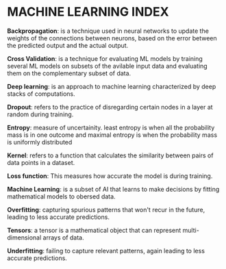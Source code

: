 # MACHINE LEARNING INDEX


**Backpropagation**: is a technique used in neural networks to update the weights of the connections between neurons, based on the error between the predicted output and the actual output.

**Cross Validation**: is a technique for evaluating ML models by training several ML models on subsets of the avilable input data and evaluating them on the complementary subset of data.


**Deep learning**: is an approach to machine learning characterized by deep stacks of computations.


**Dropout**: refers to the practice of disregarding certain nodes in a layer at random during training.

**Entropy**: measure of uncertainity. least entropy is when all the probability mass is in one outcome and maximal entropy is when the probability mass is uniformly distributed



**Kernel**: refers to a function that calculates the similarity between pairs of data points in a dataset.


**Loss function**: This measures how accurate the model is during training.


**Machine Learning**: is a subset of AI that learns to make decisions by fitting mathematical models to obersed data.


**Overfitting**: capturing spurious patterns that won't recur in the future, leading to less accurate predictions.


**Tensors**: a tensor is a mathematical object that can represent multi-dimensional arrays of data.


**Underfitting**: failing to capture relevant patterns, again leading to less accurate predictions.